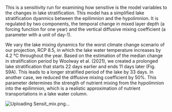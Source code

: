This is a sensitivity run for examining how sensitive is the model variables to the changes in lake stratification. This model has a simplified lake stratification dyanmics between the epilimnion and the hypolimnion. It is regulated by two components, the temporal change in mixed layer depth (a forcing function for one year) and the vertical diffusive mixing coefficient (a parameter with a unit of day-1). 

We vary the lake mixing dynamics for the worst climate change scenario of our projection, RCP 8.5, in which the lake water temperature increases by 4.2 ℃ throughout the year. Based on the estimation of the median change in stratification period by Woolway et al. (2021), we created a prolonged lake stratification that starts 22 days earlier and ends 11 days later (Fig. S9A). This leads to a longer stratified period of the lake by 33 days. In another case, we reduced the diffusive mixing coefficient by 50%. This parameter determines the strength of nutrient mixing from the hypolimnion into the epilimnion, which is a realistic approximation of nutrient transportations in a lake water column.


![Uploading Sensit_mix.png…]()


